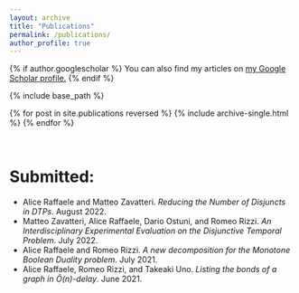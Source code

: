 ```yaml
---
layout: archive
title: "Publications"
permalink: /publications/
author_profile: true
---
```


{% if author.googlescholar %}
  You can also find my articles on <u><a href="{{author.googlescholar}}">my Google Scholar profile</a>.</u>
{% endif %}

{% include base_path %}

{% for post in site.publications reversed %}
  {% include archive-single.html %}
{% endfor %}



&nbsp;

# Submitted:
- Alice Raffaele and Matteo Zavatteri. *Reducing the Number of Disjuncts in DTPs*. August 2022.
- Matteo Zavatteri, Alice Raffaele, Dario Ostuni, and Romeo Rizzi. *An Interdisciplinary Experimental Evaluation on the Disjunctive Temporal Problem*. July 2022.
- Alice Raffaele and Romeo Rizzi. *A new decomposition for the Monotone Boolean Duality problem*. July 2021.
- Alice Raffaele, Romeo Rizzi, and Takeaki Uno. *Listing the bonds of a graph in Õ(n)-delay*. June 2021.
